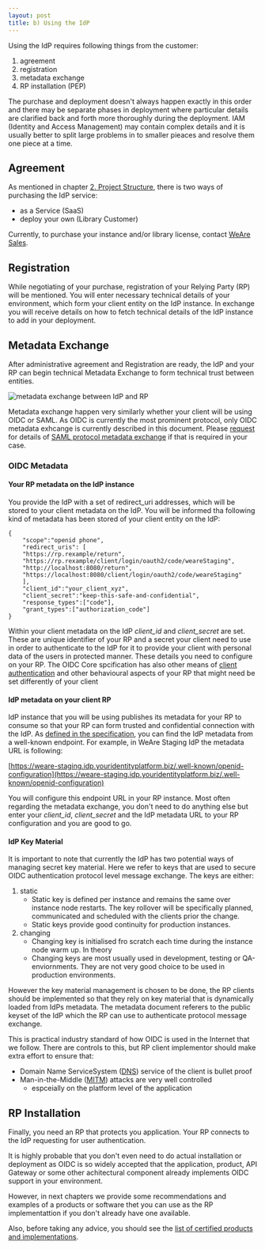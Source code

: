 ```yaml
---
layout: post
title: b) Using the IdP
---
```

Using the IdP requires following things from the customer:
1. agreement
2. registration
3. metadata exchange
4. RP installation (PEP)

The purchase and deployment doesn't always happen exactly in this order and there may be separate phases in deployment where particular details are clarified back and forth more thoroughly during the deployment. IAM (Identity and Access Management) may contain complex details and it is usually better to split large problems in to smaller pieaces and resolve them one piece at a time.

## Agreement

As mentioned in chapter [2. Project Structure](../a-general/2-projectStructure.md), there is two ways of purchasing the IdP service:
* as a Service (SaaS)
* deploy your own (Library Customer)

Currently, to purchase your instance and/or library license, contact [WeAre Sales](https://www.weare.fi/en/contact-page/).

## Registration

While negotiating of your purchase, registration of your Relying Party (RP) will be mentioned. You will enter necessary technical details of your environment, which form your client entity on the IdP instance. In exchange you will receive details on how to fetch technical details of the IdP instance to add in your deployment.

## Metadata Exchange

After administrative agreement and Registration are ready, the IdP and your RP can begin technical Metadata Exchange to form technical trust between entities.

![metadata exchange between IdP and RP](../../../assets/img/idp-metadata-exchange.svg)

Metadata exchange happen very similarly whether your client will be using OIDC or SAML. As OIDC is currently the most prominent protocol, only OIDC metadata exhcange is currently described in this document. Please [request](https://www.weare.fi/en/contact-page/) for details of [SAML protocol metadata exchange](https://www.oasis-open.org/committees/download.php/35391/sstc-saml-metadata-errata-2.0-wd-04-diff.pdf) if that is required in your case.

### OIDC Metadata

#### Your RP metadata on the IdP instance

You provide the IdP with a set of redirect_uri addresses, which will be stored to your client metadata on the IdP. You will be informed tha following kind of metadata has been stored of your client entity on the IdP:

    {
        "scope":"openid phone",
        "redirect_uris": [
        "https://rp.rexample/return",
        "https://rp.rexample/client/login/oauth2/code/weareStaging",
        "http://localhost:8080/return",
        "https://localhost:8080/client/login/oauth2/code/weareStaging"
        ],
        "client_id":"your_client_xyz",
        "client_secret":"keep-this-safe-and-confidential",
        "response_types":["code"],
        "grant_types":["authorization_code"]
    }

Within your client metadata on the IdP _client_id_ and _client_secret_ are set. These are unique identifier of your RP and a secret your client need to use in order to authenticate to the IdP for it to provide your client with personal data of the users in protected manner. These details you need to configure on your RP. The OIDC Core spcification has also other means of [client authentication](https://openid.net/specs/openid-connect-core-1_0.html#ClientAuthentication) and other behavioural aspects of your RP that might need be set differently of your client

#### IdP metadata on your client RP

IdP instance that you will be using publishes its metadata for your RP to consume so that your RP can form trusted and confidential connection with the IdP. As [defined in the specification](https://openid.net/specs/openid-connect-discovery-1_0.html), you can find the IdP metadata from a well-known endpoint. For example, in WeAre Staging IdP the metadata URL is following:

[https://weare-staging.idp.youridentityplatform.biz/.well-known/openid-configuration](https://weare-staging.idp.youridentityplatform.biz/.well-known/openid-configuration)

You will configure this endpoint URL in your RP instance. Most often regarding the metadata exchange, you don't need to do anything else but enter your _client_id_, _client_secret_ and the IdP metadata URL to your RP configuration and you are good to go.

#### IdP Key Material

It is important to note that currently the IdP has two potential ways of managing secret key material. Here we refer to keys that are used to secure OIDC authentication protocol level message exchange. The keys are either:

1. static
    * Static key is defined per instance and remains the same over instance node restarts. The key rollover will be specifically planned, communicated and scheduled with the clients prior the change.
    * Static keys provide good continuity for production instances.
2. changing
    * Changing key is initialised fro scratch each time during the instance node warm up. In theory
    * Changing keys are most usually used in development, testing or QA-enviornments. They are not very good choice to be used in production environments.

However the key material management is chosen to be done, the RP clients should be implemented so that they rely on key material that is dynamically loaded from IdPs metadata. The metadata document referers to the public keyset of the IdP which the RP can use to authenticate protocol message exchange.

This is practical industry standard of how OIDC is used in the Internet that we follow. There are controls to this, but RP client implementor should make extra effort to ensure that:

* Domain Name ServiceSystem ([DNS](https://en.wikipedia.org/wiki/Domain_Name_System)) service of the client is bullet proof
* Man-in-the-Middle ([MITM](https://en.wikipedia.org/wiki/Man-in-the-middle_attack)) attacks are very well controlled
    * espceially on the platform level of the application

## RP Installation

Finally, you need an RP that protects you application. Your RP connects to the IdP requesting for user authentication.

It is highly probable that you don't even need to do actual installation or deployment as OIDC is so widely accepted that the application, product, API Gateway or some other achitectural component already implements OIDC support in your environment.

However, in next chapters we provide some recommendations and examples of a products or software thet you can use as the RP implementattion if you don't already have one available.

Also, before taking any advice, you should see the [list of certified products and implementations](https://openid.net/developers/certified/).